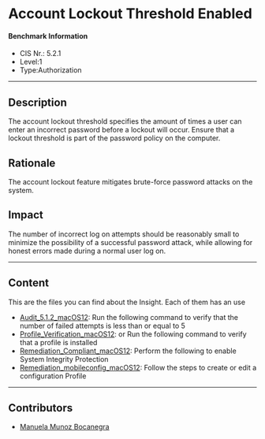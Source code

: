 # Account Lockout Threshold Enabled
#### Benchmark Information
- CIS Nr.: 5.2.1
- Level:1
- Type:Authorization
------------------------
## Description

The account lockout threshold specifies the amount of times a user can enter an incorrect password before a lockout will occur.
Ensure that a lockout threshold is part of the password policy on the computer.

## Rationale

The account lockout feature mitigates brute-force password attacks on the system.

## Impact

The number of incorrect log on attempts should be reasonably small to minimize the possibility of a successful password attack, while allowing for honest errors made during a normal user log on.

---
## Content
This are the files you can find about the Insight. Each of them has an use 
* [Audit_5.1.2_macOS12](https://github.com/apfelwerk/JamfProtectInsights/blob/main/AuthorizationType/CIS_5.2.1_Account%20Lockout%20Threshold%20Enabled/Audit_5.2.1_macOS12.sh): Run the following command to verify that the number of failed attempts is less than or equal to 5  
* [Profile_Verification_macOS12](https://github.com/apfelwerk/JamfProtectInsights/blob/main/AuthorizationType/CIS_5.2.1_Account%20Lockout%20Threshold%20Enabled/Profile_Verification_macOS12.sh): or Run the following command to verify that a profile is installed
* [Remediation_Compliant_macOS12](https://github.com/apfelwerk/JamfProtectInsights/blob/main/AuthorizationType/CIS_5.2.1_Account%20Lockout%20Threshold%20Enabled/Remediation_Compliant_macOS12.sh): Perform the following to enable System Integrity Protection
* [Remediation_mobileconfig_macOS12](https://github.com/apfelwerk/JamfProtectInsights/blob/main/AuthorizationType/CIS_5.2.1_Account%20Lockout%20Threshold%20Enabled/Remediation_mobileconfig_macOS12.md): Follow the steps to create or edit a configuration Profile
------------------------------------------------------------------------------------------------------------------------------------------------------------------------------------------------------------------------------------------------------------------------------------------------------------------------------
## Contributors
* [Manuela Munoz Bocanegra](https://github.com/manuelamunoz)


